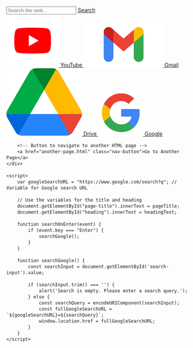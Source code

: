 <!DOCTYPE html>
<html lang="en">
<head>
    <meta charset="UTF-8">
    <meta name="viewport" content="width=device-width, initial-scale=1.0">
    <title id="page-title"></title>
    <link rel="stylesheet" href="styles.css">
    <script src="variables.js"></script> <!-- Include the JavaScript file -->
    <script async src="https://pagead2.googlesyndication.com/pagead/js/adsbygoogle.js?client=ca-pub-8673570286288888"
     crossorigin="anonymous"></script>
</head>
<body style="background-image: url('background.jpg'); background-size: cover;">
    <div class="container">
        <h1 id="heading" style="color: red;"></h1>
        <div class="search-container">
            <input type="text" id="search-input" placeholder="Search the web..." onkeyup="searchOnEnter(event)">
            <a id="search-button" href="#" onclick="searchGoogle()">Search</a>
        </div>
        <div class="google-services">
            <a href="https://www.youtube.com" class="service-button">
                <img src="youtube-logo.png" alt="YouTube Logo">
                YouTube
            </a>
            <a href="https://mail.google.com" class="service-button">
                <img src="gmail-logo.png" alt="Gmail Logo">
                Gmail
            </a>
            <a href="https://drive.google.com" class="service-button">
                <img src="drive-logo.png" alt="Google Drive Logo">
                Drive
            </a>
            <a href="https://www.google.com" class="service-button">
                <img src="google-logo.png" alt="Google Logo">
                Google
            </a>
        </div>
        
        <!-- Button to navigate to another HTML page -->
        <a href="another-page.html" class="nav-button">Go to Another Page</a>
    </div>

    <script>
        var googleSearchURL = "https://www.google.com/search?q"; // Variable for Google search URL

        // Use the variables for the title and heading
        document.getElementById("page-title").innerText = pageTitle;
        document.getElementById("heading").innerText = headingText;

        function searchOnEnter(event) {
            if (event.key === "Enter") {
                searchGoogle();
            }
        }

        function searchGoogle() {
            const searchInput = document.getElementById('search-input').value;

            if (searchInput.trim() === '') {
                alert('Search is empty. Please enter a search query.');
            } else {
                const searchQuery = encodeURIComponent(searchInput);
                const fullGoogleSearchURL = `${googleSearchURL}=${searchQuery}`;
                window.location.href = fullGoogleSearchURL;
            }
        }
    </script>
</body>
</html>
